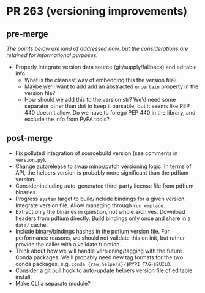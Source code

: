 <!-- SPDX-FileCopyrightText: 2023 geisserml <geisserml@gmail.com> -->
<!-- SPDX-License-Identifier: CC-BY-4.0 -->

# PR 263 (versioning improvements)

## pre-merge
*The points below are kind of addressed now, but the considerations are retained for informational purposes.*
- Properly integrate version data source (git/supply/fallback) and editable info.
  * What is the cleanest way of embedding this the version file?
  * Maybe we'll want to add add an abstracted `uncertain` property in the version file?
  * How should we add this to the version str? We'd need some separator other than dot to keep it parsable, but it seems like PEP 440 doesn't allow. Do we have to forego PEP 440 in the library, and exclude the info from PyPA tools?

## post-merge
- Fix polluted integration of sourcebuild version (see comments in `version.py`).
- Change autorelease to swap minor/patch versioning logic. In terms of API, the helpers version is probably more significant than the pdfium version.
- Consider including auto-generated third-party license file from pdfium binaries.
- Progress `system` target to build/include bindings for a given version. Integrate version file. Allow managing through `run emplace`.
- Extract only the binaries in question, not whole archives. Download headers from pdfium directly. Build bindings only once and share in a `data/` cache.
- Include binary/bindings hashes in the pdfium version file. For performance reasons, we should not validate this on init, but rather provide the caller with a validate function.
- Think about how we will handle versioning/tagging with the future Conda packages. We'll probably need new tag formats for the two conda packages, e.g. `conda_{raw,helpers}/$PYPI_TAG-$BUILD`.
- Consider a git pull hook to auto-update helpers version file of editable install.
- Make CLI a separate module?
